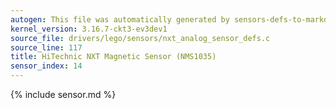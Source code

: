 ```yaml
---
autogen: This file was automatically generated by sensors-defs-to-markdown.py
kernel_version: 3.16.7-ckt3-ev3dev1
source_file: drivers/lego/sensors/nxt_analog_sensor_defs.c
source_line: 117
title: HiTechnic NXT Magnetic Sensor (NMS1035)
sensor_index: 14
---
```


{% include sensor.md %}
